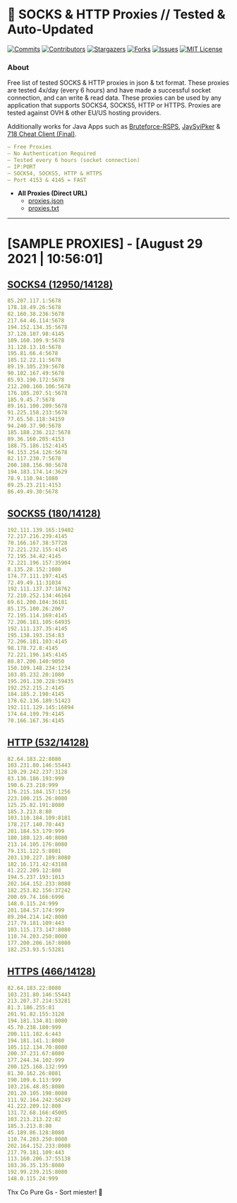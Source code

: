 <!-- MARKDOWN LINKS & IMAGES -->
<!-- https://www.markdownguide.org/basic-syntax/#reference-style-links -->
[contributors-shield]: https://img.shields.io/github/contributors/KaiBurton/free-proxies-autoupdated?style=for-the-badge
[contributors-url]: https://github.com/KaiBurton/free-proxies-autoupdated/graphs/contributors
[forks-shield]: https://img.shields.io/github/forks/KaiBurton/free-proxies-autoupdated?style=for-the-badge
[forks-url]: https://github.com/KaiBurton/free-proxies-autoupdated/network/members
[stars-shield]: https://img.shields.io/github/stars/KaiBurton/free-proxies-autoupdated?style=for-the-badge
[stars-url]: https://github.com/KaiBurton/free-proxies-autoupdated/stargazers
[issues-shield]: https://img.shields.io/github/issues/KaiBurton/free-proxies-autoupdated?style=for-the-badge
[issues-url]: https://github.com/KaiBurton/free-proxies-autoupdated/issues
[license-shield]: https://img.shields.io/github/license/KaiBurton/free-proxies-autoupdated?style=for-the-badge
[license-url]: https://github.com/KaiBurton/free-proxies-autoupdated/blob/main/LICENSE
[commit-shield]: https://img.shields.io/github/last-commit/KaiBurton/free-proxies-autoupdated?style=for-the-badge
[commit-url]: https://github.com/KaiBurton/free-proxies-autoupdated/commits/main

# 🎁 SOCKS & HTTP Proxies // Tested & Auto-Updated

[![Commits][commit-shield]][commit-url]
[![Contributors][contributors-shield]][contributors-url]
[![Stargazers][stars-shield]][stars-url]
[![Forks][forks-shield]][forks-url]
[![Issues][issues-shield]][issues-url]
[![MIT License][license-shield]][license-url]

### About
Free list of tested SOCKS & HTTP proxies in json & txt format. These proxies are tested 4x/day (every 6 hours) and have made a successful socket connection, and can write & read data. These proxies can be used by any application that supports SOCKS4, SOCKS5, HTTP or HTTPS. Proxies are tested against OVH & other EU/US hosting providers.

Additionally works for Java Apps such as [Bruteforce-RSPS](https://github.com/KaiBurton/Bruteforce-RSPS), [JaySyiPker](https://github.com/JayArrowz/JaySyiPker) & [718 Cheat Client (Final)](https://github.com/KaiBurton/718-Cheat-Client-Final). 

```yaml
— Free Proxies
— No Authentication Required
— Tested every 6 hours (socket connection)
— IP:PORT
— SOCKS4, SOCKS5, HTTP & HTTPS
— Port 4153 & 4145 = FAST
```

- **All Proxies (Direct URL)**
  - [proxies.json](https://raw.githubusercontent.com/KaiBurton/free-proxies-autoupdated/main/proxies.json)
  - [proxies.txt](https://raw.githubusercontent.com/KaiBurton/free-proxies-autoupdated/main/proxies.txt)

---

# [SAMPLE PROXIES] - [August 29 2021 | 10:56:01]

## [SOCKS4 (12950/14128)](https://raw.githubusercontent.com/KaiBurton/free-proxies-autoupdated/main/proxies-socks4.txt)
```yaml
85.207.117.1:5678
178.18.49.26:5678
82.160.38.236:5678
217.64.46.114:5678
194.152.134.35:5678
37.128.107.98:4145
109.160.109.9:5678
31.128.13.10:5678
195.81.66.4:5678
185.12.22.11:5678
89.19.105.239:5678
90.102.167.49:5678
85.93.190.172:5678
212.200.160.106:5678
176.105.207.51:5678
185.9.45.7:5678
89.161.100.209:5678
91.225.158.233:5678
77.65.50.118:34159
94.240.37.90:5678
185.188.236.212:5678
89.36.160.205:4153
188.75.186.152:4145
94.153.254.126:5678
82.117.230.7:5678
200.188.156.98:5678
194.183.174.14:3629
78.9.110.94:1080
89.25.23.211:4153
86.49.49.30:5678
```

## [SOCKS5 (180/14128)](https://raw.githubusercontent.com/KaiBurton/free-proxies-autoupdated/main/proxies-socks5.txt)
```yaml
192.111.139.165:19402
72.217.216.239:4145
70.166.167.38:57728
72.221.232.155:4145
72.195.34.42:4145
72.221.196.157:35904
8.135.28.152:1080
174.77.111.197:4145
72.49.49.11:31034
192.111.137.37:18762
72.210.252.134:46164
69.61.200.104:36181
85.175.100.26:2067
72.195.114.169:4145
72.206.181.105:64935
192.111.137.35:4145
195.138.193.154:83
72.206.181.103:4145
98.178.72.8:4145
72.221.196.145:4145
80.87.200.140:9050
150.109.148.234:1234
103.85.232.20:1080
195.201.130.228:59435
192.252.215.2:4145
184.185.2.190:4145
178.62.136.189:51423
192.111.129.145:16894
174.64.199.79:4145
70.166.167.36:4145
```

## [HTTP (532/14128)](https://raw.githubusercontent.com/KaiBurton/free-proxies-autoupdated/main/proxies-http.txt)
```yaml
82.64.183.22:8080
103.231.80.146:55443
120.29.242.237:3128
83.136.186.193:999
190.6.23.218:999
176.215.184.157:1256
223.100.215.26:8080
125.25.82.191:8080
185.3.213.8:80
103.110.184.109:8181
178.217.140.70:443
201.184.53.179:999
180.180.123.40:8080
213.14.105.176:8080
79.131.122.5:8081
203.130.227.189:8080
182.16.171.42:43188
41.222.209.12:808
194.5.237.193:1013
202.164.152.233:8080
182.253.82.156:37242
200.69.74.166:6996
148.0.115.24:999
201.184.57.174:999
89.204.214.142:8080
217.79.181.109:443
103.115.173.147:8080
110.74.203.250:8080
177.200.206.167:8080
182.253.93.5:53281
```

## [HTTPS (466/14128)](https://raw.githubusercontent.com/KaiBurton/free-proxies-autoupdated/main/proxies-https.txt)
```yaml
82.64.183.22:8080
103.231.80.146:55443
213.207.37.214:53281
81.3.186.255:81
201.91.82.155:3128
194.181.134.81:8080
45.70.238.180:999
200.111.182.6:443
194.181.141.1:8080
105.112.134.70:8080
200.37.231.67:8080
177.244.34.102:999
200.125.168.132:999
81.30.162.26:8081
190.109.6.113:999
103.216.48.85:8080
201.20.105.198:8080
111.92.164.242:50249
41.222.209.12:808
131.72.68.166:45005
103.213.213.22:82
185.3.213.8:80
45.189.86.128:8080
110.74.203.250:8080
202.164.152.233:8080
217.79.181.109:443
113.160.206.37:55138
103.36.35.135:8080
192.99.239.215:8080
148.0.115.24:999
```



Thx Co Pure Gs - Sort miester! 💟